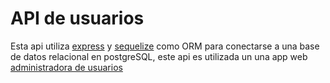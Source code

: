 # API de usuarios

Esta api utiliza [express](https://expressjs.com/) y [sequelize](https://sequelize.org/) como ORM para conectarse a una base de datos relacional en postgreSQL, este api es utilizada un una app web [administradora de usuarios](https://dg-crud-users.netlify.app/)